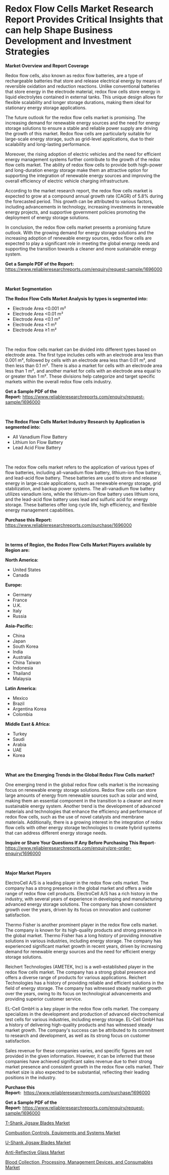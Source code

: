 <p><h1>Redox Flow Cells Market Research Report Provides Critical Insights that can help Shape Business Development and Investment Strategies</h1></p><p><strong>Market Overview and Report Coverage</strong></p>
<p><p>Redox flow cells, also known as redox flow batteries, are a type of rechargeable batteries that store and release electrical energy by means of reversible oxidation and reduction reactions. Unlike conventional batteries that store energy in the electrode material, redox flow cells store energy in liquid electrolytes contained in external tanks. This unique design allows for flexible scalability and longer storage durations, making them ideal for stationary energy storage applications.</p><p>The future outlook for the redox flow cells market is promising. The increasing demand for renewable energy sources and the need for energy storage solutions to ensure a stable and reliable power supply are driving the growth of this market. Redox flow cells are particularly suitable for large-scale energy storage, such as grid-level applications, due to their scalability and long-lasting performance.</p><p>Moreover, the rising adoption of electric vehicles and the need for efficient energy management systems further contribute to the growth of the redox flow cells market. The ability of redox flow cells to provide both high-power and long-duration energy storage make them an attractive option for supporting the integration of renewable energy sources and improving the overall efficiency of electric vehicle charging infrastructure.</p><p>According to the market research report, the redox flow cells market is expected to grow at a compound annual growth rate (CAGR) of 5.8% during the forecasted period. This growth can be attributed to various factors, including advancements in technology, increasing investments in renewable energy projects, and supportive government policies promoting the deployment of energy storage solutions.</p><p>In conclusion, the redox flow cells market presents a promising future outlook. With the growing demand for energy storage solutions and the increasing adoption of renewable energy sources, redox flow cells are expected to play a significant role in meeting the global energy needs and supporting the transition towards a cleaner and more sustainable energy system.</p></p>
<p><strong>Get a Sample PDF of the Report:</strong> <a href="https://www.reliableresearchreports.com/enquiry/request-sample/1696000">https://www.reliableresearchreports.com/enquiry/request-sample/1696000</a></p>
<p>&nbsp;</p>
<p><strong>Market Segmentation</strong></p>
<p><strong>The Redox Flow Cells Market Analysis by types is segmented into:</strong></p>
<p><ul><li>Electrode Area <0.001 m²</li><li>Electrode Area <0.01 m²</li><li>Electrode Area <0.1 m²</li><li>Electrode Area <1 m²</li><li>Electrode Area ≥1 m²</li></ul></p>
<p>&nbsp;</p>
<p><p>The redox flow cells market can be divided into different types based on electrode area. The first type includes cells with an electrode area less than 0.001 m², followed by cells with an electrode area less than 0.01 m², and then less than 0.1 m². There is also a market for cells with an electrode area less than 1 m², and another market for cells with an electrode area equal to or greater than 1 m². These divisions help categorize and target specific markets within the overall redox flow cells industry.</p></p>
<p><strong>Get a Sample PDF of the Report:</strong>&nbsp;<a href="https://www.reliableresearchreports.com/enquiry/request-sample/1696000">https://www.reliableresearchreports.com/enquiry/request-sample/1696000</a></p>
<p>&nbsp;</p>
<p><strong>The Redox Flow Cells Market Industry Research by Application is segmented into:</strong></p>
<p><ul><li>All Vanadium Flow Battery</li><li>Lithium Ion Flow Battery</li><li>Lead Acid Flow Battery</li></ul></p>
<p>&nbsp;</p>
<p><p>The redox flow cells market refers to the application of various types of flow batteries, including all-vanadium flow battery, lithium-ion flow battery, and lead-acid flow battery. These batteries are used to store and release energy in large-scale applications, such as renewable energy storage, grid stabilization, and backup power systems. The all-vanadium flow battery utilizes vanadium ions, while the lithium-ion flow battery uses lithium ions, and the lead-acid flow battery uses lead and sulfuric acid for energy storage. These batteries offer long cycle life, high efficiency, and flexible energy management capabilities.</p></p>
<p><strong>Purchase this Report:</strong>&nbsp; <a href="https://www.reliableresearchreports.com/purchase/1696000">https://www.reliableresearchreports.com/purchase/1696000</a></p>
<p>&nbsp;</p>
<p><strong>In terms of Region, the Redox Flow Cells Market Players available by Region are:</strong></p>
<p>
    <p> <strong> North America: </strong>
        <ul>
            <li>United States</li>
            <li>Canada</li>
        </ul>
        </p> 
    <p> <strong> Europe: </strong>
        <ul>
            <li>Germany</li>
            <li>France</li>
            <li>U.K.</li>
            <li>Italy</li>
            <li>Russia</li>
        </ul>
        </p> 
    <p> <strong> Asia-Pacific: </strong>
        <ul>
            <li>China</li>
            <li>Japan</li>
            <li>South Korea</li>
            <li>India</li>
            <li>Australia</li>
            <li>China Taiwan</li>
            <li>Indonesia</li>
            <li>Thailand</li>
            <li>Malaysia</li>
        </ul>
        </p> 
    <p> <strong> Latin America: </strong>
        <ul>
            <li>Mexico</li>
            <li>Brazil</li>
            <li>Argentina Korea</li>
            <li>Colombia</li>
        </ul>
        </p> 
    <p> <strong> Middle East & Africa: </strong>
        <ul>
            <li>Turkey</li>
            <li>Saudi</li>
            <li>Arabia</li>
            <li>UAE</li>
            <li>Korea</li>
        </ul>
    </p>
    </p>
<p>&nbsp;</p>
<p><strong>What are the Emerging Trends in the Global Redox Flow Cells market?</strong></p>
<p><p>One emerging trend in the global redox flow cells market is the increasing focus on renewable energy storage solutions. Redox flow cells can store large amounts of energy from renewable sources such as solar and wind, making them an essential component in the transition to a cleaner and more sustainable energy system. Another trend is the development of advanced materials and technologies that enhance the efficiency and performance of redox flow cells, such as the use of novel catalysts and membrane materials. Additionally, there is a growing interest in the integration of redox flow cells with other energy storage technologies to create hybrid systems that can address different energy storage needs.</p></p>
<p><strong>Inquire or Share Your Questions If Any Before Purchasing This Report</strong>- <a href="https://www.reliableresearchreports.com/enquiry/pre-order-enquiry/1696000">https://www.reliableresearchreports.com/enquiry/pre-order-enquiry/1696000</a></p>
<p>&nbsp;</p>
<p><strong>Major Market Players</strong></p>
<p><p>ElectroCell A/S is a leading player in the redox flow cells market. The company has a strong presence in the global market and offers a wide range of redox flow cell products. ElectroCell A/S has a rich history in the industry, with several years of experience in developing and manufacturing advanced energy storage solutions. The company has shown consistent growth over the years, driven by its focus on innovation and customer satisfaction.</p><p>Thermo Fisher is another prominent player in the redox flow cells market. The company is known for its high-quality products and strong presence in the global market. Thermo Fisher has a long history of providing innovative solutions in various industries, including energy storage. The company has experienced significant market growth in recent years, driven by increasing demand for renewable energy sources and the need for efficient energy storage solutions.</p><p>Reichert Technologies (AMETEK, Inc) is a well-established player in the redox flow cells market. The company has a strong global presence and offers a diverse range of products for various applications. Reichert Technologies has a history of providing reliable and efficient solutions in the field of energy storage. The company has witnessed steady market growth over the years, owing to its focus on technological advancements and providing superior customer service.</p><p>EL-Cell GmbH is a key player in the redox flow cells market. The company specializes in the development and production of advanced electrochemical test cells for various industries, including energy storage. EL-Cell GmbH has a history of delivering high-quality products and has witnessed steady market growth. The company's success can be attributed to its commitment to research and development, as well as its strong focus on customer satisfaction.</p><p>Sales revenue for these companies varies, and specific figures are not provided in the given information. However, it can be inferred that these companies have achieved significant sales revenue due to their strong market presence and consistent growth in the redox flow cells market. Their market size is also expected to be substantial, reflecting their leading positions in the industry.</p></p>
<p><strong>Purchase this Report:</strong>&nbsp;&nbsp;<a href="https://www.reliableresearchreports.com/purchase/1696000">https://www.reliableresearchreports.com/purchase/1696000</a></p>
<p></p>
<p><strong>Get a Sample PDF of the Report:</strong>&nbsp;<a href="https://www.reliableresearchreports.com/enquiry/request-sample/1696000">https://www.reliableresearchreports.com/enquiry/request-sample/1696000</a></p>
<p><p><a href="https://medium.com/@tiannathiel2023/decoding-t-shank-jigsaw-blades-market-metrics-market-share-trends-and-growth-patterns-822106926694">T-Shank Jigsaw Blades Market</a></p><p><a href="https://www.linkedin.com/pulse/combustion-controls-equipments-systems-market-research-report-1rf8f/">Combustion Controls, Equipments and Systems Market</a></p><p><a href="https://medium.com/@serenaframi/u-shank-jigsaw-blades-market-insights-into-market-cagr-market-trends-and-growth-strategies-aed743d8adf6">U-Shank Jigsaw Blades Market</a></p><p><a href="https://www.linkedin.com/pulse/anti-reflective-glass-market-challenges-opportunities-melissa-43nye/">Anti-Reflective Glass Market</a></p><p><a href="https://www.linkedin.com/pulse/blood-collection-processing-management-devices-consumables-kovlf/">Blood Collection, Processing, Management Devices, and Consumables Market</a></p></p>